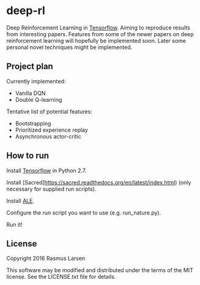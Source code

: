 # deep-rl

Deep Reinforcement Learning in [Tensorflow](https://github.com/tensorflow/tensorflow).
Aiming to reproduce results from interesting papers. Features from some of the newer papers on deep reinforcement learning will hopefully be implemented soon.
Later some personal novel techniques might be implemented.

## Project plan
Currently implemented:
- Vanilla DQN
- Double Q-learning

Tentative list of potential features:
- Bootstrapping
- Prioritized experience replay
- Asynchronous actor-critic

## How to run
Install [Tensorflow](https://github.com/tensorflow/tensorflow) in Python 2.7.

Install [Sacred]https://sacred.readthedocs.org/en/latest/index.html) (only necessary for supplied run scripts).

Install [ALE](https://github.com/mgbellemare/Arcade-Learning-Environment).

Configure the run script you want to use (e.g. run_nature.py).

Run it!


## License
Copyright 2016 Rasmus Larsen

This software may be modified and distributed under the terms
of the MIT license. See the LICENSE.txt file for details.
